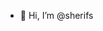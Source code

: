 - 👋 Hi, I’m @sherifs


<!---
sherifs/sherifs is a ✨ special ✨ repository because its `README.md` (this file) appears on your GitHub profile.
You can click the Preview link to take a look at your changes.
--->

